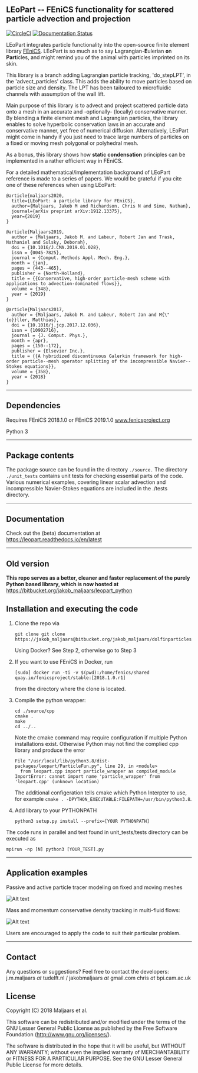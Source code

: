 ## LEoPart -- FEniCS functionality for scattered particle advection and projection
[![CircleCI](https://circleci.com/bb/jakob_maljaars/leopart/tree/master.svg?style=shield)](https://circleci.com/bb/jakob_maljaars/leopart/tree/master)
[![Documentation Status](https://readthedocs.org/projects/leopart/badge/?version=latest)](https://leopart.readthedocs.io/en/latest/?badge=latest)

LEoPart integrates particle functionality into the open-source finite element library [FEniCS](www.fenicsproject.org). LEoPart is so much as to say **L**agrangian-**E**ulerian **o**n **Part**icles,
and might remind you of the animal with particles imprinted on its skin.

This library is a branch adding Lagrangian particle tracking, 'do_stepLPT', in the 'advect_particles' class. This adds the ability to move particles based on particle size and density. The LPT has been tailoured to microfluidic channels with assumption of the wall lift.

Main purpose of this library is to advect and project scattered particle data onto a mesh in an accurate and -optionally- (locally) conservative manner. By blending a finite element mesh and
Lagrangian particles, the library enables to solve hyperbolic conservation laws in an accurate and conservative manner, yet free of numerical diffusion. Alternatively, LEoPart might come in handy
if you just need to trace large numbers of particles on a fixed or moving mesh polygonal or polyhedral mesh.

As a bonus, this library shows how **static condensation** principles can be implemented in a rather efficient way in FEniCS.

For a detailed mathematical/implementation background of LEoPart reference is made to a series of papers. We would be grateful if you
cite one of these references when using LEoPart:

```
@article{maljaars2020,
  title={LEoPart: a particle library for FEniCS},
  author={Maljaars, Jakob M and Richardson, Chris N and Sime, Nathan},
  journal={arXiv preprint arXiv:1912.13375},
  year={2019}
}

@article{Maljaars2019,
  author = {Maljaars, Jakob M. and Labeur, Robert Jan and Trask, Nathaniel and Sulsky, Deborah},
  doi = {10.1016/J.CMA.2019.01.028},
  issn = {0045-7825},
  journal = {Comput. Methods Appl. Mech. Eng.},
  month = {jan},
  pages = {443--465},
  publisher = {North-Holland},
  title = {{Conservative, high-order particle-mesh scheme with applications to advection-dominated flows}},
  volume = {348},
  year = {2019}
}

@article{Maljaars2017,
  author = {Maljaars, Jakob M. and Labeur, Robert Jan and M{\"{o}}ller, Matthias},
  doi = {10.1016/j.jcp.2017.12.036},
  issn = {10902716},
  journal = {J. Comput. Phys.},
  month = {apr},
  pages = {150--172},
  publisher = {Elsevier Inc.},
  title = {{A hybridized discontinuous Galerkin framework for high-order particle--mesh operator splitting of the incompressible Navier--Stokes equations}},
  volume = {358},
  year = {2018}
}
```

---

## Dependencies
Requires FEniCS 2018.1.0 or FEniCS 2019.1.0
www.fenicsproject.org

Python 3

---

## Package contents
The package source can be found in the directory `./source.` The directory `./unit_tests` contains unit tests for checking essential parts of the code.
Various numerical examples, covering linear scalar advection and incompressible Navier-Stokes
equations are included in the ./tests directory.

---

## Documentation
Check out the (beta) documentation at https://leopart.readthedocs.io/en/latest

---

## Old version
**This repo serves as a better, cleaner and faster replacement of the purely Python based library,
which is now hosted at** https://bitbucket.org/jakob_maljaars/leopart_python


## Installation and executing the code
1. Clone the repo via

    ```
    git clone git clone https://jakob_maljaars@bitbucket.org/jakob_maljaars/dolfinparticles.git
    ```
    Using Docker? See Step 2, otherwise go to Step 3
2. If you want to use FEniCS in Docker, run

    ```
    [sudo] docker run -ti -v $(pwd):/home/fenics/shared quay.io/fenicsproject/stable:[2018.1.0.r1]
    ```

    from the directory where the clone is located.

3. Compile the python wrapper:

    ```
    cd ./source/cpp
    cmake .
    make
    cd ../..
    ```
    Note the cmake command may require configuration if multiple Python installations exist. Otherwise Python may not find the complied cpp library and produce the error   
    ``` 
    File "/usr/local/lib/python3.8/dist-packages/leopart/ParticleFun.py", line 29, in <module>
      from leopart.cpp import particle_wrapper as compiled_module
    ImportError: cannot import name 'particle_wrapper' from 'leopart.cpp' (unknown location) 
    ```
  
      The additional configeration tells cmake which Python Interpter to use, for example `cmake . -DPYTHON_EXECUTABLE:FILEPATH=/usr/bin/python3.8`.

4. Add library to your PYTHONPATH

    ```
    python3 setup.py install --prefix=[YOUR PYTHONPATH]
    ```

The code runs in parallel and test found in unit_tests/tests directory can be executed as

```
mpirun -np [N] python3 [YOUR_TEST].py
```

---

## Application examples
Passive and active particle tracer modeling on fixed and moving meshes

![Alt text](https://bitbucket.org/jakob_maljaars/leopart/raw/09207324fcc39dbad388cb3c1893b2dbe95c43e5/figs/moving_mesh.png)

Mass and momentum conservative density tracking in multi-fluid flows:

![Alt text](https://bitbucket.org/jakob_maljaars/leopart/raw/09207324fcc39dbad388cb3c1893b2dbe95c43e5/figs/lock_exchange.png)

Users are encouraged to apply the code to suit their particular problem.

---

## Contact
Any questions or suggestions? Feel free to contact the developers:
j.m.maljaars _at_ tudelft.nl / jakobmaljaars _at_ gmail.com
chris _at_ bpi.cam.ac.uk

## License
Copyright (C) 2018 Maljaars et al.

This software can be redistributed and/or modified under the terms of the GNU Lesser General Public License as published by the Free Software Foundation (<http://www.gnu.org/licenses/>).

The software is distributed in the hope that it will be useful, but WITHOUT ANY WARRANTY; without even the implied warranty of MERCHANTABILITY or FITNESS FOR A PARTICULAR PURPOSE. See the GNU Lesser General Public License for more details.

